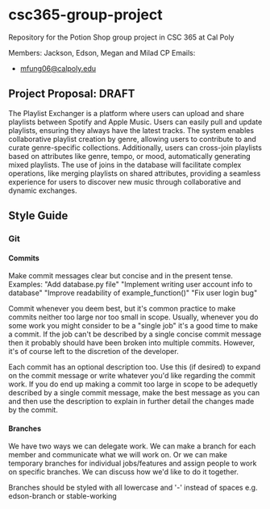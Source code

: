 # csc365-group-project
Repository for the Potion Shop group project in CSC 365 at Cal Poly  

Members: Jackson, Edson, Megan and Milad
CP Emails: 
- mfung06@calpoly.edu

## Project Proposal: DRAFT
The Playlist Exchanger is a platform where users can upload and share playlists between Spotify and Apple Music. Users can easily pull and update playlists, ensuring they always have the latest tracks. The system enables collaborative playlist creation by genre, allowing users to contribute to and curate genre-specific collections. Additionally, users can cross-join playlists based on attributes like genre, tempo, or mood, automatically generating mixed playlists. The use of joins in the database will facilitate complex operations, like merging playlists on shared attributes, providing a seamless experience for users to discover new music through collaborative and dynamic exchanges.

## Style Guide
### Git
#### Commits
Make commit messages clear but concise and in the present tense.  
Examples: "Add database.py file" "Implement writing user account info to database" "Improve readability of example_function()" "Fix user login bug"  

Commit whenever you deem best, but it's common practice to make commits neither too large nor too small in scope. Usually, whenever you do some work you might consider to be a "single job" it's a good time to make a commit. If the job can't be described by a single concise commit message then it probably should have been broken into multiple commits. However, it's of course left to the discretion of the developer.  

Each commit has an optional description too. Use this (if desired) to expand on the commit message or write whatever you'd like regarding the commit work. If you do end up making a commit too large in scope to be adequetly described by a single commit message, make the best message as you can and then use the description to explain in further detail the changes made by the commit.  
#### Branches
We have two ways we can delegate work. We can make a branch for each member and communicate what we will work on. Or we can make temporary branches for individual jobs/features and assign people to work on specific branches. We can discuss how we'd like to do it together.  

Branches should be styled with all lowercase and '-' instead of spaces e.g. edson-branch or stable-working
